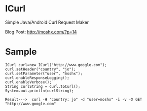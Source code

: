 ICurl
=====

Simple Java/Android Curl Request Maker

Blog Post: http://moshx.com/?p=14


Sample
======

    ICurl curl=new ICurl("http://www.google.com");
    curl.setHeader("country", "jo");
    curl.setParameter("user", "moshx");
    curl.enableResponseLogging();
    curl.enableVerbose();
    String curlString = curl.toCurl();
    System.out.println(curlString);
    
    Result--->  curl -H "country: jo" -d "user=moshx" -i -v -X GET "http://www.google.com"
    

